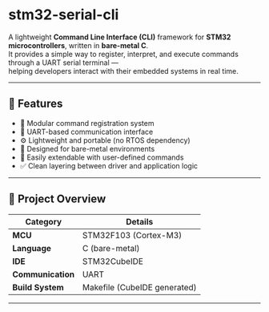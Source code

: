 # stm32-serial-cli
A lightweight **Command Line Interface (CLI)** framework for **STM32 microcontrollers**, written in **bare-metal C**.  
It provides a simple way to register, interpret, and execute commands through a UART serial terminal —  
helping developers interact with their embedded systems in real time.

---

## 🚀 Features

- 🧩 Modular command registration system  
- 💬 UART-based communication interface  
- ⚙️ Lightweight and portable (no RTOS dependency)  
- 🧠 Designed for bare-metal environments  
- 🧾 Easily extendable with user-defined commands  
- ✅ Clean layering between driver and application logic  

---

## 🧰 Project Overview

| Category | Details |
|-----------|----------|
| **MCU** | STM32F103 (Cortex-M3) |
| **Language** | C (bare-metal) |
| **IDE** | STM32CubeIDE |
| **Communication** | UART |
| **Build System** | Makefile (CubeIDE generated) |

---
